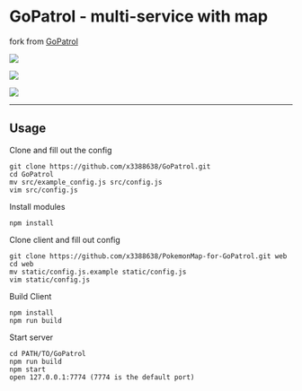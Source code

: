 # GoPatrol - multi-service with map
fork from [GoPatrol](https://github.com/GoPatrolTeam/GoPatrol)  
  
![](http://i217.photobucket.com/albums/cc44/x3388638/2016-09-10%20190457_zpseyfu5ry1.png)  
  
![](http://i217.photobucket.com/albums/cc44/x3388638/2016-09-10%20203730_zpshmtrwyzb.png)  

![](http://i217.photobucket.com/albums/cc44/x3388638/2016-09-11%20005713_zpsoquzaqkj.png)

---
## Usage
Clone and fill out the config
```
git clone https://github.com/x3388638/GoPatrol.git
cd GoPatrol
mv src/example_config.js src/config.js
vim src/config.js
```
Install modules
```
npm install
```
Clone client and fill out config
```
git clone https://github.com/x3388638/PokemonMap-for-GoPatrol.git web
cd web
mv static/config.js.example static/config.js
vim static/config.js
```
Build Client
```
npm install
npm run build
```
Start server
```
cd PATH/TO/GoPatrol
npm run build  
npm start
open 127.0.0.1:7774 (7774 is the default port)
```
